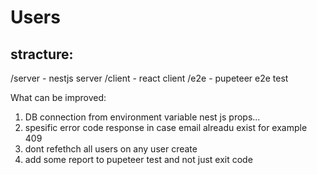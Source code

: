 # Users

## stracture: 
/server - nestjs server
/client - react client
/e2e - pupeteer e2e test


What can be improved: 
1. DB connection from environment variable nest js props...
2. spesific error code response in case email alreadu exist for example 409
3. dont refethch all users on any user create
4. add some report to pupeteer test and not just exit code